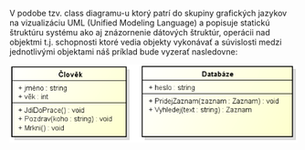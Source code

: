 

V podobe tzv. class diagramu-u ktorý patrí do skupiny grafických jazykov na vizualizáciu UML (Unified Modeling Language) a popisuje statickú štruktúru systému ako aj znázornenie dátových štruktúr, operácii nad objektmi t.j. schopnosti ktoré vedia objekty vykonávať a súvislosti medzi jednotlivými objektami náš príklad bude vyzerať nasledovne:

![](/VIII_OOP_s%20_Pythonom/obrazky/clas_diag.png)

